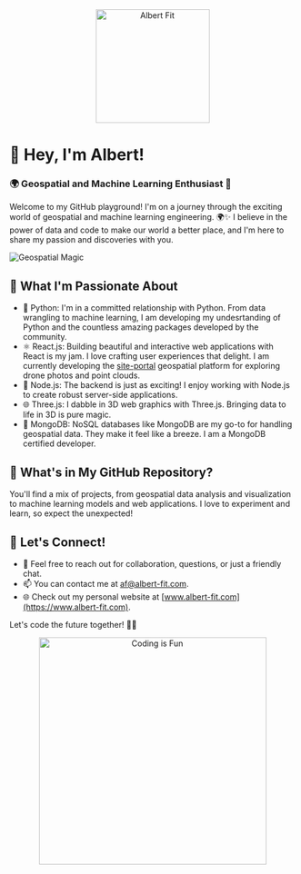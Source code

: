 <div align="center">
  <img src="https://albert-fit.com/wp-content/uploads/2023/10/cropped-Small.webp" alt="Albert Fit" width="200" height="200">
</div>

# 👋 Hey, I'm Albert!

### 🌍 Geospatial and Machine Learning Enthusiast 🤖

Welcome to my GitHub playground! I'm on a journey through the exciting world of geospatial and machine learning engineering. 🌍✨ I believe in the power of data and code to make our world a better place, and I'm here to share my passion and discoveries with you.

![Geospatial Magic](https://media.giphy.com/media/xEQZZb6HinxHSUtCwl/giphy.gif)

## 🚀 What I'm Passionate About

- 🐍 Python: I'm in a committed relationship with Python. From data wrangling to machine learning, I am developing my undesrtanding of Python and the countless amazing packages developed by the community.
- ⚛️ React.js: Building beautiful and interactive web applications with React is my jam. I love crafting user experiences that delight. I am currently developing the [site-portal](https://www.site-portal.co.uk) geospatial platform for exploring drone photos and point clouds.
- 🚀 Node.js: The backend is just as exciting! I enjoy working with Node.js to create robust server-side applications. 
- 🌐 Three.js: I dabble in 3D web graphics with Three.js. Bringing data to life in 3D is pure magic.
- 🍃 MongoDB: NoSQL databases like MongoDB are my go-to for handling geospatial data. They make it feel like a breeze. I am a MongoDB certified developer.

## 🌟 What's in My GitHub Repository?

You'll find a mix of projects, from geospatial data analysis and visualization to machine learning models and web applications. I love to experiment and learn, so expect the unexpected!

## 🤝 Let's Connect!

- 💬 Feel free to reach out for collaboration, questions, or just a friendly chat.
- 📫 You can contact me at [af@albert-fit.com](mailto:af@albert-fit.com).
- 🌐 Check out my personal website at [www.albert-fit.com](https://www.albert-fit.com).

Let's code the future together! 🚀✨

<div align="center">
  <img src="https://media.giphy.com/media/J5B1YrgPtMMJ3R7OAF/giphy.gif" alt="Coding is Fun" width="400">
</div>
